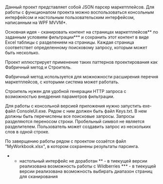 Данный проект представляет собой JSON парсер маркетплейсов.
Для работы с функционалом проекта можно воспользоваться консольным интерфейсом и настольным пользовательским интерфейсом, написанным на WPF MVVM*.

Основная идея - сканировать контент на страницах маркетплейсов** по заданным условиям фильтрации*** и сохранить этот контент в виде Excel таблицы с разделением на страницы. Каждая страница соответствет определенному поисковому запросу, которым может быть несколько. 

Проект иллюстрирует применение таких паттернов проектирования как Фабричный метод и Строитель.

Фабричный метод используется для можножности расширения перечня маркетплейсов, с которыми система может работать.

Строитель нужен для удобной генерации HTTP запроса с возможностью внедрения параметров фильтрации.



Для работы с консольной версией приложения нужно запустить exe-файл ConsoleUI.exe. Рядом с ним должен быть файл Keys.txt. В нем должны быть перечислены все поисковые запросы. Запросы разделяются переносом строки. Пробельный символ не является разделителем. Пользователь может создавить запрос из нескольких слов в одной строке.

По заверщению работы рядом с проектом созаётся файл "MyWorkbook.xlsx", в котором сохранены результаты парсинга.




* - настольный интерфейс не доработан
** - в тиекущей версии реализована возможность работы с Wildberries
*** - в тиекущей версии реализована возможность выбирать диапазон страниц для сканирования
